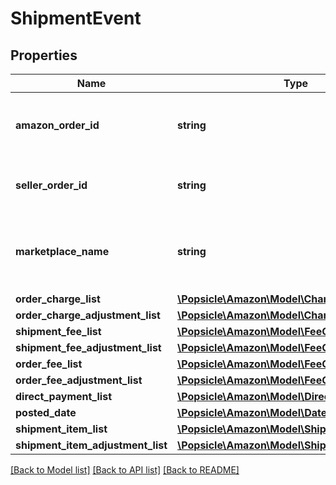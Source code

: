 # ShipmentEvent

## Properties
Name | Type | Description | Notes
------------ | ------------- | ------------- | -------------
**amazon_order_id** | **string** | An Amazon-defined identifier for an order. | [optional] 
**seller_order_id** | **string** | A seller-defined identifier for an order. | [optional] 
**marketplace_name** | **string** | The name of the marketplace where the event occurred. | [optional] 
**order_charge_list** | [**\Popsicle\Amazon\Model\ChargeComponentList**](ChargeComponentList.md) |  | [optional] 
**order_charge_adjustment_list** | [**\Popsicle\Amazon\Model\ChargeComponentList**](ChargeComponentList.md) |  | [optional] 
**shipment_fee_list** | [**\Popsicle\Amazon\Model\FeeComponentList**](FeeComponentList.md) |  | [optional] 
**shipment_fee_adjustment_list** | [**\Popsicle\Amazon\Model\FeeComponentList**](FeeComponentList.md) |  | [optional] 
**order_fee_list** | [**\Popsicle\Amazon\Model\FeeComponentList**](FeeComponentList.md) |  | [optional] 
**order_fee_adjustment_list** | [**\Popsicle\Amazon\Model\FeeComponentList**](FeeComponentList.md) |  | [optional] 
**direct_payment_list** | [**\Popsicle\Amazon\Model\DirectPaymentList**](DirectPaymentList.md) |  | [optional] 
**posted_date** | [**\Popsicle\Amazon\Model\\DateTime**](\DateTime.md) |  | [optional] 
**shipment_item_list** | [**\Popsicle\Amazon\Model\ShipmentItemList**](ShipmentItemList.md) |  | [optional] 
**shipment_item_adjustment_list** | [**\Popsicle\Amazon\Model\ShipmentItemList**](ShipmentItemList.md) |  | [optional] 

[[Back to Model list]](../../README.md#documentation-for-models) [[Back to API list]](../../README.md#documentation-for-api-endpoints) [[Back to README]](../../README.md)

